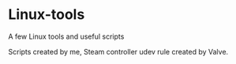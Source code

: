 # Linux-tools

A few Linux tools and useful scripts

Scripts created by me, Steam controller udev rule created by Valve.

